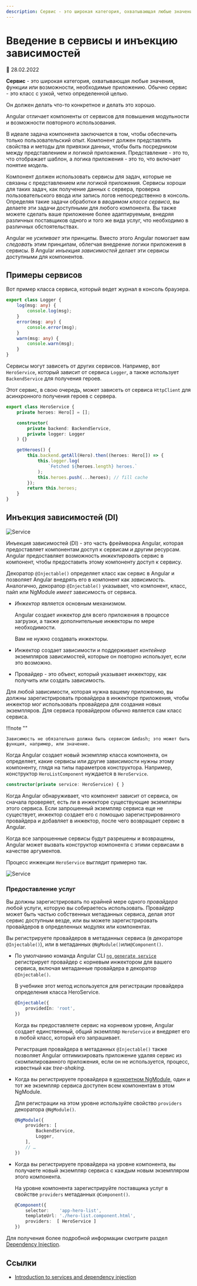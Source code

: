 ```yaml
---
description: Сервис - это широкая категория, охватывающая любые значения, функции или возможности, необходимые приложению. Обычно сервис - это класс с узкой, четко определенной целью
---
```


# Введение в сервисы и инъекцию зависимостей

:date: 28.02.2022

**Сервис** - это широкая категория, охватывающая любые значения, функции или возможности, необходимые приложению. Обычно сервис - это класс с узкой, четко определенной целью.

Он должен делать что-то конкретное и делать это хорошо.

Angular отличает компоненты от сервисов для повышения модульности и возможности повторного использования.

В идеале задача компонента заключается в том, чтобы обеспечить только пользовательский опыт. Компонент должен представлять свойства и методы для привязки данных, чтобы быть посредником между представлением и логикой приложения. Представление - это то, что отображает шаблон, а логика приложения - это то, что включает понятие _модель_.

Компонент должен использовать сервисы для задач, которые не связаны с представлением или логикой приложения. Сервисы хороши для таких задач, как получение данных с сервера, проверка пользовательского ввода или запись логов непосредственно в консоль. Определяя такие задачи обработки в _вводимом классе сервиса_, вы делаете эти задачи доступными для любого компонента. Вы также можете сделать ваше приложение более адаптируемым, внедряя различных поставщиков одного и того же вида услуг, что необходимо в различных обстоятельствах.

Angular не _усиливает_ эти принципы. Вместо этого Angular помогает вам _следовать_ этим принципам, облегчая внедрение логики приложения в сервисы. В Angular _инъекция зависимостей_ делает эти сервисы доступными для компонентов.

## Примеры сервисов

Вот пример класса сервиса, который ведет журнал в консоль браузера.

```ts
export class Logger {
    log(msg: any) {
        console.log(msg);
    }
    error(msg: any) {
        console.error(msg);
    }
    warn(msg: any) {
        console.warn(msg);
    }
}
```

Сервисы могут зависеть от других сервисов. Например, вот `HeroService`, который зависит от сервиса `Logger`, а также использует `BackendService` для получения героев.

Этот сервис, в свою очередь, может зависеть от сервиса `HttpClient` для асинхронного получения героев с сервера.

```ts
export class HeroService {
    private heroes: Hero[] = [];

    constructor(
        private backend: BackendService,
        private logger: Logger
    ) {}

    getHeroes() {
        this.backend.getAll(Hero).then((heroes: Hero[]) => {
            this.logger.log(
                `Fetched ${heroes.length} heroes.`
            );
            this.heroes.push(...heroes); // fill cache
        });
        return this.heroes;
    }
}
```

## Инъекция зависимостей (DI)

![Service](dependency-injection.png)

Инъекция зависимостей (DI) - это часть фреймворка Angular, которая предоставляет компонентам доступ к сервисам и другим ресурсам. Angular предоставляет возможность _инжектировать_ сервис в компонент, чтобы предоставить этому компоненту доступ к сервису.

Декоратор `@Injectable()` определяет класс как сервис в Angular и позволяет Angular внедрять его в компонент как _зависимость_. Аналогично, декоратор `@Injectable()` указывает, что компонент, класс, пайп или NgModule _имеет_ зависимость от сервиса.

-   _Инжектор_ является основным механизмом.

    Angular создает инжектор для всего приложения в процессе загрузки, а также дополнительные инжекторы по мере необходимости.

    Вам не нужно создавать инжекторы.

-   Инжектор создает зависимости и поддерживает _контейнер_ экземпляров зависимостей, которые он повторно использует, если это возможно.

-   Провайдер - это объект, который указывает инжектору, как получить или создать зависимость.

Для любой зависимости, которая нужна вашему приложению, вы должны зарегистрировать провайдера в инжекторе приложения, чтобы инжектор мог использовать провайдера для создания новых экземпляров. Для сервиса провайдером обычно является сам класс сервиса.

!!!note ""

    Зависимость не обязательно должна быть сервисом &mdash; это может быть функция, например, или значение.

Когда Angular создает новый экземпляр класса компонента, он определяет, какие сервисы или другие зависимости нужны этому компоненту, глядя на типы параметров конструктора. Например, конструктор `HeroListComponent` нуждается в `HeroService`.

```ts
constructor(private service: HeroService) { }
```

Когда Angular обнаруживает, что компонент зависит от сервиса, он сначала проверяет, есть ли в инжекторе существующие экземпляры этого сервиса. Если запрошенный экземпляр сервиса еще не существует, инжектор создает его с помощью зарегистрированного провайдера и добавляет в инжектор, после чего возвращает сервис в Angular.

Когда все запрошенные сервисы будут разрешены и возвращены, Angular может вызвать конструктор компонента с этими сервисами в качестве аргументов.

Процесс инжекции `HeroService` выглядит примерно так.

![Service](injector-injects.png)

### Предоставление услуг

Вы должны зарегистрировать по крайней мере одного _провайдера_ любой услуги, которую вы собираетесь использовать. Провайдер может быть частью собственных метаданных сервиса, делая этот сервис доступным везде, или вы можете зарегистрировать провайдеров в определенных модулях или компонентах.

Вы регистрируете провайдеров в метаданных сервиса (в декораторе `@Injectable()`), или в метаданных `@NgModule()`или`@Component()`.

-   По умолчанию команда Angular CLI [`ng generate service`](https://angular.io/cli/generate) регистрирует провайдер с корневым инжектором для вашего сервиса, включая метаданные провайдера в декоратор `@Injectable()`.

    В учебнике этот метод используется для регистрации провайдера определения класса HeroService.

    ```ts
    @Injectable({
    	providedIn: 'root',
    })
    ```

    Когда вы предоставляете сервис на корневом уровне, Angular создает единственный, общий экземпляр `HeroService` и внедряет его в любой класс, который его запрашивает.

    Регистрация провайдера в метаданных `@Injectable()` также позволяет Angular оптимизировать приложение удаляя сервис из скомпилированного приложения, если он не используется, процесс, известный как _tree-shaking_.

-   Когда вы регистрируете провайдера в [конкретном NgModule](architecture-modules.md), один и тот же экземпляр сервиса доступен всем компонентам в этом NgModule.

    Для регистрации на этом уровне используйте свойство `providers` декоратора `@NgModule()`.

    ```ts
    @NgModule({
    	providers: [
    		BackendService,
    		Logger,
    	],
    	// …
    })
    ```

-   Когда вы регистрируете провайдера на уровне компонента, вы получаете новый экземпляр сервиса с каждым новым экземпляром этого компонента.

    На уровне компонента зарегистрируйте поставщика услуг в свойстве `providers` метаданных `@Component()`.

    ```ts
    @Component({
    	selector:    'app-hero-list',
    	templateUrl: './hero-list.component.html',
    	providers:  [ HeroService ]
    })
    ```

Для получения более подробной информации смотрите раздел [Dependency Injection](dependency-injection.md).

## Ссылки

-   [Introduction to services and dependency injection](https://angular.io/guide/architecture-services)
